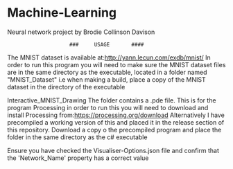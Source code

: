 # Machine-Learning
Neural network project by Brodie Collinson Davison

                        ###     USAGE       ####

The MNIST dataset is available at:http://yann.lecun.com/exdb/mnist/
In order to run this program you will need to make sure the MNIST dataset files
are in the same directory as the executable, located in a folder named "MNIST_Dataset"
i.e when making a build, place a copy of the MNIST dataset in the directory of the executable

Interactive_MNIST_Drawing
The folder contains a .pde file. This is for the program Processing
in order to run this you will need to download and install Processing from:https://processing.org/download
Alternatively I have precompiled a working version of this and placed it in the release section of this repository.
Download a copy o the precompiled program and place the folder in the same directory as the c# executable

Ensure you have checked the Visualiser-Options.json file and confirm that the 'Network_Name' property has a correct value